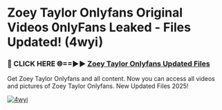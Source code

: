 # Zoey Taylor Onlyfans Original Videos 0nlyFans Leaked - Files Updated! (4wyi)

<h3>🔴 CLICK HERE 🌐==►► <a href="https://tinyurl.com/ehrbuxhb" rel="nofollow">Zoey Taylor Onlyfans Updated Files</a></h3>

Get Zoey Taylor Onlyfans and all content. Now you can access all videos and pictures of Zoey Taylor Onlyfans. New Updated Files 2025!

[![4wyi](https://i.imgur.com/lVYEuWS.gif)](https://tinyurl.com/ehrbuxhb)
